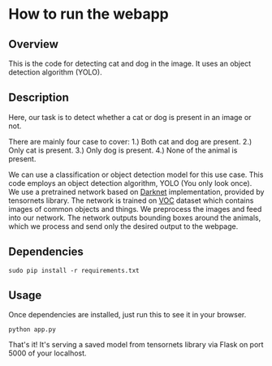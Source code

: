 # How to run the webapp


## Overview

This is the code for detecting cat and dog in the image. It uses an object detection algorithm (YOLO).

## Description

Here, our task is to detect whether a cat or dog is present in an image or not.

There are mainly four case to cover:
 1.) Both cat and dog are present.
 2.) Only cat is present.
 3.) Only dog is present.
 4.) None of the animal is present.
 
 We can use a classification or object detection model for this use case. This code employs an
 object detection algorithm, YOLO (You only look once). We use a pretrained network based on [Darknet](https://github.com/pjreddie/darknet)
 implementation, provided by tensornets library. The network is trained on [VOC](http://host.robots.ox.ac.uk/pascal/VOC/)
 dataset which contains images of common objects and things.
 We preprocess the images and feed into our network. The network outputs bounding boxes around
 the animals, which we process and send only the desired output to the webpage.

## Dependencies

```sudo pip install -r requirements.txt```

## Usage

Once dependencies are installed, just run this to see it in your browser. 

```python app.py```

That's it! It's serving a saved model from tensornets library via Flask on port 5000 of your localhost. 


